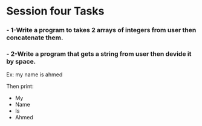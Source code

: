 # Session four Tasks

### - 1-Write a program to takes 2 arrays of integers from user then concatenate them.
  
### - 2-Write a program that gets a string from user then devide it by space.
  
 Ex: my name is ahmed 
 
Then print:

 - My
 - Name
 - Is
 - Ahmed
